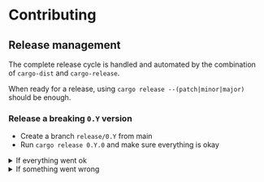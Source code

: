# Contributing

## Release management

The complete release cycle is handled and automated by the combination of `cargo-dist` and `cargo-release`.

When ready for a release, using `cargo release --(patch|minor|major)` should be enough.

### Release a breaking `0.Y` version

- Create a branch `release/0.Y` from main
- Run `cargo release 0.Y.0` and make sure everything is okay

<details>
<summary>If everything went ok</summary>
- Run the same command, but with `--execute` flag
</details>

<details>
<summary>If something went wrong</summary>
- Nothing got actually published, so you can reset the `release/0.Y` branch to `main`,
- Then make and commit the changes on your `release/0.Y` branch (that is still local),
- Then try the `cargo release 0.Y.0` again.
</details>
